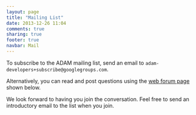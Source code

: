 ```yaml
---
layout: page
title: "Mailing List"
date: 2013-12-26 11:04
comments: true
sharing: true
footer: true
navbar: Mail
---
```


To subscribe to the ADAM mailing list, send an email to `adam-developers+subscribe@googlegroups.com`.

Alternatively, you can read and post questions using the [web forum page](https://groups.google.com/forum/#!forum/adam-developers)
shown below.

We look forward to having you join the conversation. Feel free to send an introductory email to the
list when you join.

<iframe id="forum_embed"
  src="javascript:void(0)"
  scrolling="no"
  frameborder="0"
  width="800"
  height="800">
</iframe>

<script type="text/javascript">
  document.getElementById('forum_embed').src =
     'https://groups.google.com/forum/embed/?place=forum/adam-developers'
     + '&showsearch=true&showpopout=true&showtabs=false'
     + '&parenturl=' + encodeURIComponent(window.location.href);
</script>
